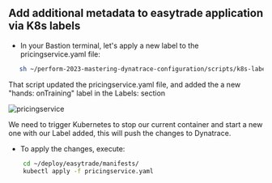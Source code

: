 ## Add additional metadata to easytrade application via K8s labels

- In your Bastion terminal, let's apply a new label to the pricingservice.yaml file:​

```bash
   sh ~/perform-2023-mastering-dynatrace-configuration/scripts/k8s-label.sh
   ```
That script updated the pricingservice.yaml file, and added the a new "hands: onTraining" label in the Labels: section

![pricingservice](../../assets/images/pricingservicev3.png)

We need to trigger Kubernetes to stop our current container and start a new one with our Label added​, this will push the changes to Dynatrace.

- To apply the changes, execute:​

```bash
    cd ~/deploy/easytrade/manifests/
    kubectl apply -f pricingservice.yaml
   ```